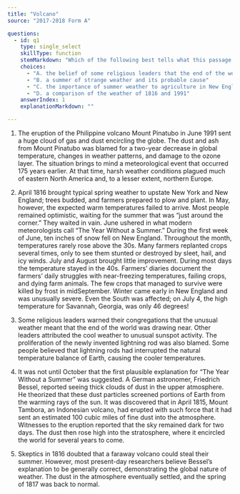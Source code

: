 ```yaml
---
title: "Volcano"
source: "2017-2018 Form A"

questions:
  - id: q1
    type: single_select
    skillType: function
    stemMarkdown: "Which of the following best tells what this passage is about?"
    choices:
      - "A. the belief of some religious leaders that the end of the world was coming in 1816"
      - "B. a summer of strange weather and its probable cause"
      - "C. the importance of summer weather to agriculture in New England"
      - "D. a comparison of the weather of 1816 and 1991"
    answerIndex: 1
    explanationMarkdown: ""

---
```


1. The eruption of the Philippine volcano Mount
Pinatubo in June 1991 sent a huge cloud of
gas and dust encircling the globe. The dust
and ash from Mount Pinatubo was blamed
for a two-year decrease in global
temperature, changes in weather patterns,
and damage to the ozone layer. The situation
brings to mind a meteorological event that
occurred 175 years earlier. At that time,
harsh weather conditions plagued much of
eastern North America and, to a lesser
extent, northern Europe.

2. April 1816 brought typical spring weather to
upstate New York and New England; trees
budded, and farmers prepared to plow and
plant. In May, however, the expected warm
temperatures failed to arrive. Most people
remained optimistic, waiting for the summer
that was “just around the corner.” They
waited in vain. June ushered in what modern
meteorologists call “The Year Without a
Summer.” During the first week of June,
ten inches of snow fell on New England.
Throughout the month, temperatures rarely
rose above the 30s. Many farmers replanted
crops several times, only to see them stunted
or destroyed by sleet, hail, and icy winds.
July and August brought little improvement.
During most days the temperature stayed in
the 40s. Farmers’ diaries document the
farmers’ daily struggles with near-freezing
temperatures, failing crops, and dying farm
animals. The few crops that managed to
survive were killed by frost in midSeptember. Winter came early in New
England and was unusually severe. Even the
South was affected; on July 4, the high
temperature for Savannah, Georgia, was only
46 degrees!

3. Some religious leaders warned their
congregations that the unusual weather
meant that the end of the world was drawing
near. Other leaders attributed the cool
weather to unusual sunspot activity. The
proliferation of the newly invented lightning
rod was also blamed. Some people believed
that lightning rods had interrupted the
natural temperature balance of Earth,
causing the cooler temperatures.

4. It was not until October that the first
plausible explanation for “The Year Without a
Summer” was suggested. A German
astronomer, Friedrich Bessel, reported seeing
thick clouds of dust in the upper atmosphere.
He theorized that these dust particles
screened portions of Earth from the warming
rays of the sun. It was discovered that in
April 1815, Mount Tambora, an Indonesian
volcano, had erupted with such force that it
had sent an estimated 100 cubic miles of fine
dust into the atmosphere. Witnesses to the
eruption reported that the sky remained dark
for two days. The dust then rose high into the
stratosphere, where it encircled the world for
several years to come.

5. Skeptics in 1816 doubted that a faraway
volcano could steal their summer. However,
most present-day researchers believe Bessel’s
explanation to be generally correct,
demonstrating the global nature of weather.
The dust in the atmosphere eventually
settled, and the spring of 1817 was back to
normal.


